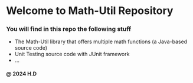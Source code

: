 

# Welcome to Math-Util Repository

### You will find in this repo the following stuff

- The Math-Util library that offers multiple math functions (a Java-based source code)
- Unit Testing source code with JUnit framework
- ...

#### @ 2024 H.D
